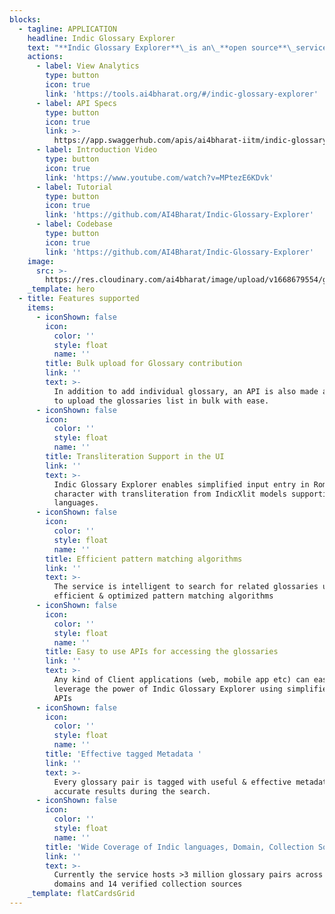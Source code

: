 ```yaml
---
blocks:
  - tagline: APPLICATION
    headline: Indic Glossary Explorer
    text: "**Indic Glossary Explorer**\_is an\_**open source**\_service to store and explore relevant Indic glossary which are domain specific. The service also provides the capabities for glossary contribution (individual/batch).\n"
    actions:
      - label: View Analytics
        type: button
        icon: true
        link: 'https://tools.ai4bharat.org/#/indic-glossary-explorer'
      - label: API Specs
        type: button
        icon: true
        link: >-
          https://app.swaggerhub.com/apis/ai4bharat-iitm/indic-glossary-explorer/1.0.0
      - label: Introduction Video
        type: button
        icon: true
        link: 'https://www.youtube.com/watch?v=MPtezE6KDvk'
      - label: Tutorial
        type: button
        icon: true
        link: 'https://github.com/AI4Bharat/Indic-Glossary-Explorer'
      - label: Codebase
        type: button
        icon: true
        link: 'https://github.com/AI4Bharat/Indic-Glossary-Explorer'
    image:
      src: >-
        https://res.cloudinary.com/ai4bharat/image/upload/v1668679554/glossexplorer_tkln8o.png
    _template: hero
  - title: Features supported
    items:
      - iconShown: false
        icon:
          color: ''
          style: float
          name: ''
        title: Bulk upload for Glossary contribution
        link: ''
        text: >-
          In addition to add individual glossary, an API is also made available
          to upload the glossaries list in bulk with ease.
      - iconShown: false
        icon:
          color: ''
          style: float
          name: ''
        title: Transliteration Support in the UI
        link: ''
        text: >-
          Indic Glossary Explorer enables simplified input entry in Roman
          character with transliteration from IndicXlit models supporting 20+
          languages.
      - iconShown: false
        icon:
          color: ''
          style: float
          name: ''
        title: Efficient pattern matching algorithms
        link: ''
        text: >-
          The service is intelligent to search for related glossaries using
          efficient & optimized pattern matching algorithms
      - iconShown: false
        icon:
          color: ''
          style: float
          name: ''
        title: Easy to use APIs for accessing the glossaries
        link: ''
        text: >-
          Any kind of Client applications (web, mobile app etc) can easily
          leverage the power of Indic Glossary Explorer using simplified public
          APIs
      - iconShown: false
        icon:
          color: ''
          style: float
          name: ''
        title: 'Effective tagged Metadata '
        link: ''
        text: >-
          Every glossary pair is tagged with useful & effective metadata to show
          accurate results during the search.
      - iconShown: false
        icon:
          color: ''
          style: float
          name: ''
        title: 'Wide Coverage of Indic languages, Domain, Collection Source'
        link: ''
        text: >-
          Currently the service hosts >3 million glossary pairs across 20
          domains and 14 verified collection sources
    _template: flatCardsGrid
---
```


